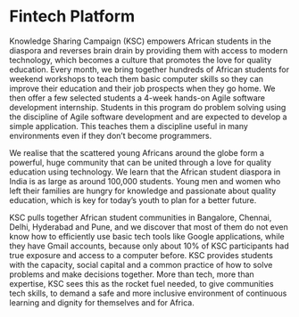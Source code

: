 # Fintech Platform
Knowledge Sharing Campaign (KSC) empowers African students in the diaspora and reverses brain drain by providing them with access to modern technology, which becomes a culture that promotes the love for quality education. Every month, we bring together hundreds of African students for weekend workshops to teach them basic computer skills so they can improve their education and their job prospects when they go home. We then offer a few selected students a 4-week hands-on Agile software development internship. Students in this program do problem solving using the discipline of Agile software development and are expected to develop a simple application. This teaches them a discipline useful in many environments even if they don’t become programmers.

We realise that the scattered young Africans around the globe form a powerful, huge community that can be united through a love for quality education using technology. We learn that the African student diaspora in India is as large as around 100,000 students. Young men and women who left their families are hungry for knowledge and passionate about quality education, which is key for today’s youth to plan for a better future.


KSC pulls together African student communities in Bangalore, Chennai, Delhi, Hyderabad and Pune, and we discover that most of them do not even know how to efficiently use basic tech tools like Google applications, while they have Gmail accounts, because only about 10% of KSC participants had true exposure and access to a computer before. KSC provides students with the capacity, social capital and a common practice of how to solve problems and make decisions together. More than tech, more than expertise, KSC sees this as the rocket fuel needed, to give communities tech skills, to demand a safe and more inclusive environment of continuous learning and dignity for themselves and for Africa.
